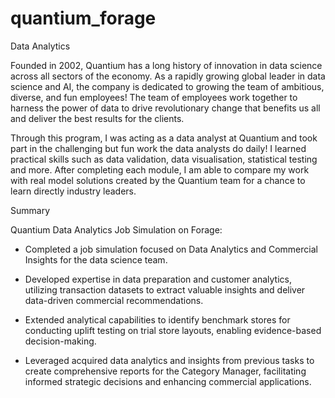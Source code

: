 # quantium_forage
Data Analytics

Founded in 2002, Quantium has a long history of innovation in data science across all sectors of the economy. As a rapidly growing global leader in data science and AI, the company is dedicated to growing the team of ambitious, diverse, and fun employees! The team of employees work together to harness the power of data to drive revolutionary change that benefits us all and deliver the best results for the clients.

Through this program, I was acting as a data analyst at Quantium and took part in the challenging but fun work the data analysts do daily! I learned practical skills such as data validation, data visualisation, statistical testing and more. After completing each module, I am able to compare my work with real model solutions created by the Quantium team for a chance to learn directly industry leaders.

Summary 

Quantium Data Analytics Job Simulation on Forage:

 * Completed a job simulation focused on Data Analytics and Commercial Insights for the data science team.
 * Developed expertise in data preparation and customer analytics, utilizing transaction datasets to extract valuable insights and deliver data-driven commercial recommendations.
 * Extended analytical capabilities to identify benchmark stores for conducting uplift testing on trial store layouts, enabling evidence-based decision-making.
 * Leveraged acquired data analytics and insights from previous tasks to create comprehensive reports for the Category Manager, facilitating informed strategic decisions and enhancing commercial applications.
   
    
